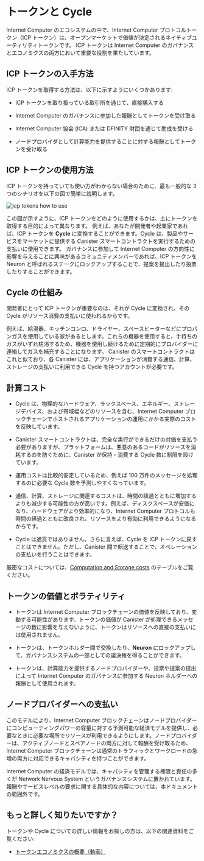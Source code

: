 # トークンと Cycle

Internet Computer のエコシステムの中で、Internet Computer プロトコルトークン（ICP トークン）は、オープンマーケットで価値が決定されるネイティブユーティリティトークンです。 ICP トークンは Internet Computer のガバナンスとエコノミクスの両方において重要な役割を果たしています。

## ICP トークンの入手方法

ICP トークンを取得する方法は、以下に示すようにいくつかあります:

- ICP トークンを取り扱っている取引所を通じて、直接購入する

- Internet Computer のガバナンスに参加した報酬としてトークンを受け取る

- Internet Computer 協会 (ICA) または DFINITY 財団を通じて助成を受ける

- ノードプロバイダとして計算能力を提供することに対する報酬としてトークンを受け取る

## ICP トークンの使用方法

ICP トークンを持っていても使い方がわからない場合のために、最も一般的な 3 つのシナリオを以下の図で簡単に説明します。

![icp tokens how to use](_attachments/icp-tokens-how-to-use.svg)

この図が示すように、ICP トークンをどのように使用するかは、主にトークンを取得する目的によって異なります。 例えば、あなたが開発者や起業家であれば、ICP トークンを **Cycle** に変換することができます。Cycle は、製品やサービスをマーケットに提供する Canister スマートコントラクトを実行するための支払いに使用できます。 ガバナンスに参加して Internet Computer の方向性に影響を与えることに興味があるコミュニティメンバーであれば、ICP トークンを Neuron と呼ばれるステークにロックアップすることで、提案を提出したり投票したりすることができます。

## Cycle の仕組み

開発者にとって ICP トークンが重要なのは、それが Cycle に変換され、その Cycle がリソース消費の支払いに使われるからです。

例えば、給湯器、キッチンコンロ、ドライヤー、スペースヒーターなどにプロパンガスを使用している家があるとします。これらの機器を使用すると、手持ちのガスがいずれ枯渇するため、機器を使用し続けるために定期的にプロバイダーに連絡してガスを補充することになります。 Canister のスマートコントラクトはこれと似ており、各 Canister には、アプリケーションが消費する通信、計算、ストレージの支払いに利用できる Cycle を持つアカウントが必要です。

## 計算コスト

- Cycle は、物理的なハードウェア、ラックスペース、エネルギー、ストレージデバイス、および帯域幅などのリソースを含む、Internet Computer ブロックチェーンでホストされるアプリケーションの運用にかかる実際のコストを反映しています。

- Canister スマートコントラクトは、完全な実行ができるだけの対価を支払う必要がありますが、プラットフォームは、悪意のあるコードがリソースを消耗するのを防ぐために、Canister が保持・消費する Cycle 数に制限を設けています。

- 運用コストは比較的安定しているため、例えば 100 万件のメッセージを処理するのに必要な Cycle 数を予測しやすくなっています。

- 通信、計算、ストレージに関連するコストは、時間の経過とともに増加するよりも減少する可能性の方が高いです。例えば、ディスクスペースが安価になり、ハードウェアがより効率的になり、Internet Computer プロトコルも時間の経過とともに改良され、リソースをより有効に利用できるようになるからです。

- Cycle は通貨ではありません。さらに言えば、Cycle を ICP トークンに戻すことはできません。ただし、Canister 間で転送することで、オペレーションの支払いを行うことはできます。

厳密なコストについては、[Computation and Storage costs](../developer-docs/deploy/computation-and-storage-costs.md) のテーブルをご覧ください。

## トークンの価値とボラティリティ

- トークンは Internet Computer ブロックチェーンの価値を反映しており、変動する可能性があります。トークンの価値が Canister が処理できるメッセージの数に影響を与えないように、トークンはリソースへの直接の支払いには使用されません。

- トークンは、トークンホルダー間で交換したり、**Neuron** にロックアップして、ガバナンスシステムの一部としての議決権を得ることができます。

- トークンは、計算能力を提供するノードプロバイダーや、投票や提案の提出によって Internet Computer のガバナンスに参加する Neuron ホルダーへの報酬として使用されます。

## ノードプロバイダーへの支払い

このモデルにより、Internet Computer ブロックチェーンはノードプロバイダーにコンピューティングパワーの容量に対する予測可能な経済モデルを提供し、必要なときに必要な場所でリソースが利用できるようにします。ノードプロバイダーは、アクティブノードとスペアノードの両方に対して報酬を受け取るため、Internet Computer ブロックチェーンは通常のトラフィックとワークロードの急増の両方に対応できるキャパシティを持つことができます。

Internet Computer の経済モデルでは、キャパシティを管理する権限と責任の多くが Network Nervous System というガバナンスシステムに置かれています。 報酬やサービスレベルの要求に関する具体的な内容については、本ドキュメントの範囲外です。

## もっと詳しく知りたいですか？

トークンや Cycle についての詳しい情報をお探しの方は、以下の関連資料をご覧ください:

- [トークンエコノミクスの概要（動画）](https://www.youtube.com/watch?v=H2p5q0PR2pc)

<!--
# Tokens and Cycles

Within the Internet Computer ecosystem, Internet Computer Protocol tokens (ICP tokens) are a native utility token with a value determined on the open market. ICP tokens play a key role in both the governance and the economics of the Internet Computer.

## How to Get ICP Tokens

There are a few different ways you might acquire ICP tokens. For example, you might:

-   Purchase ICP tokens directly through an exchange that lists ICP tokens available for trade.

-   Receive tokens as rewards for participating in the governance of the Internet Computer

-   Receive a grant of tokens through the Internet Computer Association (ICA) or the DFINITY Foundation.

-   Receive tokens as remuneration for providing computing capacity as a node provider.

## How to Use ICP Tokens

If you have ICP tokens, but aren’t sure how to use them, the following diagram provides a simplified overview to illustrate the three most common scenarios.

![icp tokens how to use](_attachments/icp-tokens-how-to-use.svg)

As this diagram suggests, how you use ICP tokens depends primarily on your goals in acquiring them. For example, if you are a developer or entrepreneur, ICP tokens can be converted to **cycles**. Cycles can then be used to pay for running canisters that deliver products and services to the market. If you are a member of the community interested in participating in governance and influencing the direction of the Internet Computer, you can lock up ICP tokens in a stake—called a neuron—so that you can submit and vote on proposals.

## How Cycles Work

For developers, ICP tokens are important because they can be converted to cycles that, in turn, are used to pay for resource consumption.

As an example, imagine you have a house where propane is used for a water heater, kitchen stove, dryer, and space heater. As you use these appliances, you deplete the supply of gas you have on hand, so periodically you contact a provider to refill your supply so you can continue to use your appliances without interruption. This is similar to canisters in that each canister must have an account with cycles available to pay for the communication, computation, and storage that the canister’s application consumes.

## Cost of Computation

-   Cycles reflect the real costs of operations for applications hosted in the Internet Computer blockchain including resources such physical hardware, rack space, energy, storage devices, and bandwidth.

-   Canister smart contracts must be able to pay for complete execution (all or nothing), but the platform sets limits on how many cycles a canister can hold and consume to prevent malicious code from draining resources.

-   The relative stability of operational costs makes it easier to predict the cycles required to process, for example, a million messages.

-   The costs associated with communication, computation, and storage are more likely to decrease than to increase over time—for example, because disk space becomes cheaper, hardware more efficient and the Internet Computer protocol will also improve over time to make better use of the resources.

-   Cycles are not a currency; in particular cycles cannot be converted back to value in the form of Internet Computer Protocol tokens, but can be transferred between canisters to enable canisters to pay for operations.

For exact costs see the tables in [Computation and Storage costs](../developer-docs/deploy/computation-and-storage-costs.md)

## Token Value and Volatility

-   Tokens reflect the value of the Internet Computer blockchain and can fluctuate. To prevent the token value from affecting the number of messages a canister can process, tokens are not used to pay for resources directly.

-   Tokens can be exchanged between token holders or locked up in **neurons** to secure voting rights as part of the governance system.

-   Tokens are used to reward node providers for providing compute capacity and neuron holders for participating in the governance of the Internet Computer by voting and submitting proposals.

## Payment to Node Providers

With this model, the Internet Computer blockchain provides node providers with a predictable economic model for computing power capacity to ensure resources are available when and where they are needed. Node providers receive compensation for both active and spare nodes so that the Internet Computer blockchain has capacity to handle both normal traffic and workload spikes.

The Internet Computer economic model places much of the power and responsibility of managing capacity on the governance system—the Network Nervous System. Specific details about compensation and service level requirements are outside the scope of this document.

## Want to Learn More?

If you are looking for more information about tokens and cycles, check out the following related resources:

-   [Overview of Token Economics (video)](https://www.youtube.com/watch?v=H2p5q0PR2pc)

-->
